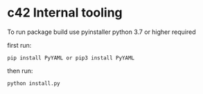 # c42 Internal tooling

To run package build use pyinstaller
python 3.7 or higher required

first run:

    pip install PyYAML or pip3 install PyYAML

then run:

    python install.py
